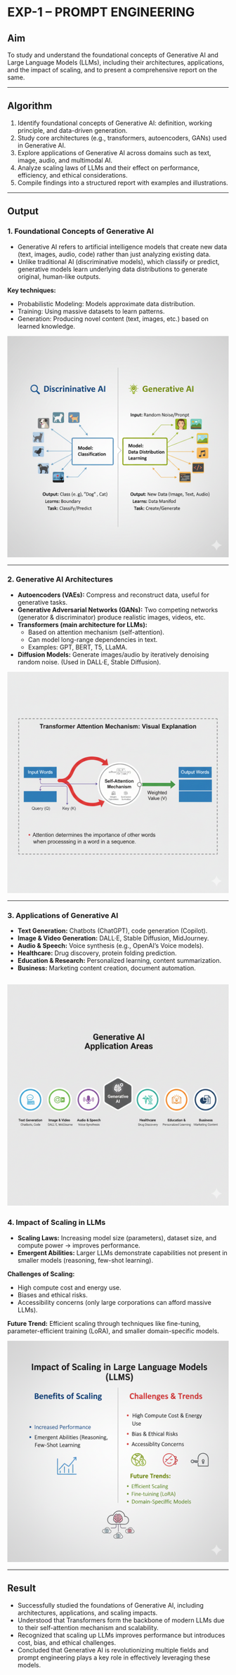 # EXP-1 – PROMPT ENGINEERING

## Aim
To study and understand the foundational concepts of Generative AI and Large Language Models (LLMs), including their architectures, applications, and the impact of scaling, and to present a comprehensive report on the same.

---

## Algorithm
1. Identify foundational concepts of Generative AI: definition, working principle, and data-driven generation.
2. Study core architectures (e.g., transformers, autoencoders, GANs) used in Generative AI.
3. Explore applications of Generative AI across domains such as text, image, audio, and multimodal AI.
4. Analyze scaling laws of LLMs and their effect on performance, efficiency, and ethical considerations.
5. Compile findings into a structured report with examples and illustrations.

---

## Output

### 1. Foundational Concepts of Generative AI
- Generative AI refers to artificial intelligence models that create new data (text, images, audio, code) rather than just analyzing existing data.
- Unlike traditional AI (discriminative models), which classify or predict, generative models learn underlying data distributions to generate original, human-like outputs.

**Key techniques:**
- Probabilistic Modeling: Models approximate data distribution.
- Training: Using massive datasets to learn patterns.
- Generation: Producing novel content (text, images, etc.) based on learned knowledge.

![image](https://github.com/barathsubramani/EXP-1-PROMPT-ENGINEERING-/blob/main/Gemini_Generated_Image_g2x8v9g2x8v9g2x8.png)

---

### 2. Generative AI Architectures
- **Autoencoders (VAEs):** Compress and reconstruct data, useful for generative tasks.
- **Generative Adversarial Networks (GANs):** Two competing networks (generator & discriminator) produce realistic images, videos, etc.
- **Transformers (main architecture for LLMs):**
  - Based on attention mechanism (self-attention).
  - Can model long-range dependencies in text.
  - Examples: GPT, BERT, T5, LLaMA.
- **Diffusion Models:** Generate images/audio by iteratively denoising random noise. (Used in DALL·E, Stable Diffusion).

![image](https://github.com/barathsubramani/EXP-1-PROMPT-ENGINEERING-/blob/main/Gemini_Generated_Image_g2x8v9g2x8v9g2x8%20(1).png)

---

### 3. Applications of Generative AI
- **Text Generation:** Chatbots (ChatGPT), code generation (Copilot).
- **Image & Video Generation:** DALL·E, Stable Diffusion, MidJourney.
- **Audio & Speech:** Voice synthesis (e.g., OpenAI’s Voice models).
- **Healthcare:** Drug discovery, protein folding prediction.
- **Education & Research:** Personalized learning, content summarization.
- **Business:** Marketing content creation, document automation.

![image](https://github.com/barathsubramani/EXP-1-PROMPT-ENGINEERING-/blob/main/Gemini_Generated_Image_g2x8v9g2x8v9g2x8%20(2).png)
---

### 4. Impact of Scaling in LLMs
- **Scaling Laws:** Increasing model size (parameters), dataset size, and compute power → improves performance.
- **Emergent Abilities:** Larger LLMs demonstrate capabilities not present in smaller models (reasoning, few-shot learning).

**Challenges of Scaling:**
- High compute cost and energy use.
- Biases and ethical risks.
- Accessibility concerns (only large corporations can afford massive LLMs).

**Future Trend:** Efficient scaling through techniques like fine-tuning, parameter-efficient training (LoRA), and smaller domain-specific models.

![image](https://github.com/barathsubramani/EXP-1-PROMPT-ENGINEERING-/blob/main/Gemini_Generated_Image_g2x8v9g2x8v9g2x8%20(3).png)

---

## Result
- Successfully studied the foundations of Generative AI, including architectures, applications, and scaling impacts.
- Understood that Transformers form the backbone of modern LLMs due to their self-attention mechanism and scalability.
- Recognized that scaling up LLMs improves performance but introduces cost, bias, and ethical challenges.
- Concluded that Generative AI is revolutionizing multiple fields and prompt engineering plays a key role in effectively leveraging these models.
